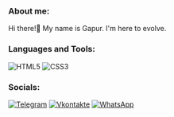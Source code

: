 ### About me:
Hi there!👋 My name is Gapur.
I'm here to evolve.

### Languages and Tools:
![HTML5](https://img.shields.io/badge/-HTML5-090909?style=for-the-badge&logo=HTML5)
![CSS3](https://img.shields.io/badge/-CSS3-090909?style=for-the-badge&logo=CSS3)


### Socials:
[![Telegram](https://img.shields.io/badge/-Telegram-090909?style=for-the-badge&logo=telegram&logoColor=27A0D9)](https://t.me/Kereberee)
[![Vkontakte](https://img.shields.io/badge/-Vkontakte-090909?style=for-the-badge&logo=Vk&logoColor=4F7DB3)](https://vk.com/kerebere)
[![WhatsApp](https://img.shields.io/badge/WhatsApp-green?style=for-the-badge&logo=whatsapp&logoColor=)](https://wa.me/79163691328?)
